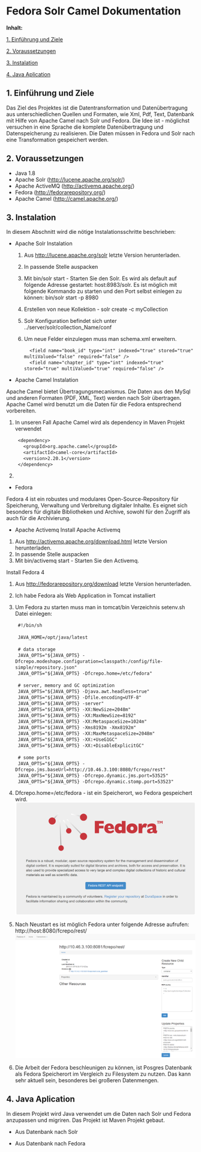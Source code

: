 Fedora Solr Camel Dokumentation
====

**Inhalt:**

[1. Einführung und Ziele](#1)

[2. Voraussetzungen](#2)

[3. Instalation](#3)

[4. Java Aplication](#4)

<a name="1"></a>
## 1. Einführung und Ziele ##

Das Ziel des Projektes ist die Datentransformation und Datenübertragung aus unterschiedlichen
Quellen und Formaten, wie Xml, Pdf, Text, Datenbank mit Hilfe von Apache Camel nach Solr und Fedora.
Die Idee ist - möglichst versuchen in eine Sprache die komplete Datenübertragung und Datenspeicherung zu realisieren.
Die Daten müssen in Fedora und Solr nach eine Transformation gespeichert werden. 
<a name="2"></a>
## 2. Voraussetzungen ##
  * Java 1.8
  * Apache Solr (http://lucene.apache.org/solr/)
  * Apache ActiveMQ (http://activemq.apache.org/)
  * Fedora (http://fedorarepository.org/)
  * Apache Camel (http://camel.apache.org/)
  
<a name="3"></a>
## 3. Instalation ##
In diesem Abschnitt wird die nötige Instalationsschritte beschrieben:  
  
  * Apache Solr Instalation
    1. Aus http://lucene.apache.org/solr letzte Version herunterladen. 
    2. In passende Stelle auspacken
    3. Mit bin/solr start - Starten Sie den Solr. 
   Es wird als default auf folgende Adresse gestartet: host:8983/solr.
   Es ist möglich mit folgende Kommando zu starten und den Port selbst einlegen zu können:
   bin/solr start -p 8980
    4. Erstellen von neue Kollektion - solr create -c myCollection
    5. Solr Konfiguration befindet sich unter ../server/solr/collection_Name/conf
    6. Um neue Felder einzulegen muss man schema.xml erweitern.
     
             <field name="book_id" type="int" indexed="true" stored="true" multiValued="false" required="false" />
             <field name="chapter_id" type="int" indexed="true" stored="true" multiValued="true" required="false" />
  
  * Apache Camel Instalation
  
   Apache Camel bietet Übertragungsmecanismus. Die Daten aus den MySql und anderen Formaten (PDF, XML, Text) werden nach 
   Solr übertragen. Apache Camel wird benutzt um die Daten für die Fedora entsprechend vorbereiten.  
   1. In unseren Fall Apache Camel wird als dependency in Maven Projekt verwendet 
   
           <dependency>
             <groupId>org.apache.camel</groupId>
             <artifactId>camel-core</artifactId>
             <version>2.20.1</version>
           </dependency>
   2.   
  * Fedora
  
   Fedora 4 ist ein robustes und modulares Open-Source-Repository für Speicherung, Verwaltung und Verbreitung
   digitaler Inhalte. Es eignet sich besonders für digitale Bibliotheken und Archive, sowohl für den Zugriff als auch für die Archivierung.  
   
   
   * Apache Activemq
   Install Apache Activemq
   1. Aus http://activemq.apache.org/download.html letzte Version herunterladen. 
   2. In passende Stelle auspacken
   3. Mit bin/activemq start - Starten Sie den Activemq. 
   
   Install Fedora 4
   
   1. Aus http://fedorarepository.org/download letzte Version herunterladen.  
   2. Ich habe Fedora als Web Application in Tomcat installiert 
   3. Um Fedora zu starten muss man in tomcat/bin Verzeichnis setenv.sh Datei einlegen:
   
           #!/bin/sh
           
           JAVA_HOME=/opt/java/latest
           
           # data storage
           JAVA_OPTS="${JAVA_OPTS} -Dfcrepo.modeshape.configuration=classpath:/config/file-simple/repository.json"
           JAVA_OPTS="${JAVA_OPTS} -Dfcrepo.home=/etc/fedora"
           
           # server, memory and GC optimization
           JAVA_OPTS="${JAVA_OPTS} -Djava.awt.headless=true"
           JAVA_OPTS="${JAVA_OPTS} -Dfile.encoding=UTF-8"
           JAVA_OPTS="${JAVA_OPTS} -server"
           JAVA_OPTS="${JAVA_OPTS} -XX:NewSize=2048m"
           JAVA_OPTS="${JAVA_OPTS} -XX:MaxNewSize=8192"
           JAVA_OPTS="${JAVA_OPTS} -XX:MetaspaceSize=1024m"
           JAVA_OPTS="${JAVA_OPTS} -Xms8192m -Xmx8192m"
           JAVA_OPTS="${JAVA_OPTS} -XX:MaxMetaspaceSize=2048m"
           JAVA_OPTS="${JAVA_OPTS} -XX:+UseG1GC"
           JAVA_OPTS="${JAVA_OPTS} -XX:+DisableExplicitGC"
           
           # some ports
           JAVA_OPTS="${JAVA_OPTS} -Dfcrepo.jms.baseUrl=http://10.46.3.100:8080/fcrepo/rest"
           JAVA_OPTS="${JAVA_OPTS} -Dfcrepo.dynamic.jms.port=53525"
           JAVA_OPTS="${JAVA_OPTS} -Dfcrepo.dynamic.stomp.port=53523" 

  4. Dfcrepo.home=/etc/fedora - ist ein Speicherort, wo Fedora gespeichert wird.
  ![fedora](src/main/resources/documentation/fedora.PNG)  
  5. Nach Neustart es ist möglich Fedora unter folgende Adresse aufrufen: http://host:8080/fcrepo/rest/
  ![Main View fedora](src/main/resources/documentation/fedora2.PNG)              
  6. Die Arbeit der Fedora beschleunigen zu können, ist Posgres Datenbank als Fedora Speicherort 
  im Vergleich zu Filesystem zu nutzen. Das kann sehr aktuell sein, besonderes bei großeren Datenmengen.
    
  
<a name="4"></a>
## 4. Java Aplication ##
In diesem Projekt wird Java verwendet um die Daten nach Solr und Fedora anzupassen und migriren. Das Projekt ist
Maven Projekt gebaut. 
- Aus Datenbank nach Solr

- Aus Datenbank nach Fedora